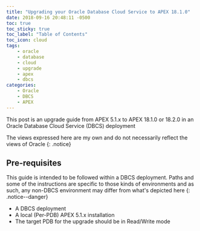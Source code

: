 ```yaml
---
title: "Upgrading your Oracle Database Cloud Service to APEX 18.1.0"
date: 2018-09-16 20:48:11 -0500
toc: true
toc_sticky: true
toc_label: "Table of Contents"
toc_icon: cloud
tags:
    - oracle
    - database
    - cloud
    - upgrade
    - apex
    - dbcs
categories:
    - Oracle
    - DBCS
    - APEX
---
```

This post is an upgrade guide from APEX 5.1.x to APEX 18.1.0 or 18.2.0 in an Oracle Database Cloud Service (DBCS) deployment
<!--more-->

The views expressed here are my own and do not necessarily reflect the views of Oracle
{: .notice}

## Pre-requisites
This guide is intended to be followed within a DBCS deployment. Paths and some of the instructions are specific to those kinds of environments and as such, any non-DBCS environment may differ from what's depicted here
{: .notice--danger}

- A DBCS deployment
- A local (Per-PDB) APEX 5.1.x installation
- The target PDB for the upgrade should be in Read/Write mode


